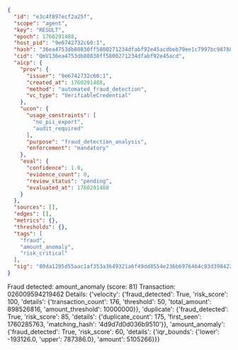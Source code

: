 ```json
{
  "id": "e3c4f897ecf2a25f",
  "scope": "agent",
  "key": "RESULT",
  "epoch": 1760291488,
  "host_pid": "9e6742732c60:1",
  "hash": "36ea4753db80830ff5800271234dfabf92e45acdbeb79ee1c7997bc98788e9ea",
  "cid": "QmV136ea4753db80830ff5800271234dfabf92e45acd",
  "aicp": {
    "prov": {
      "issuer": "9e6742732c60:1",
      "created_at": 1760291488,
      "method": "automated_fraud_detection",
      "vc_type": "VerifiableCredential"
    },
    "ucon": {
      "usage_constraints": [
        "no_pii_export",
        "audit_required"
      ],
      "purpose": "fraud_detection_analysis",
      "enforcement": "mandatory"
    },
    "eval": {
      "confidence": 1.0,
      "evidence_count": 0,
      "review_status": "pending",
      "evaluated_at": 1760291488
    }
  },
  "sources": [],
  "edges": [],
  "metrics": {},
  "thresholds": {},
  "tags": [
    "fraud",
    "amount_anomaly",
    "risk_critical"
  ],
  "sig": "80da1285d55aac1af353a3649321a6f49dd8554e236b6976464c83d398422675"
}
```

Fraud detected: amount_anomaly (score: 81)
Transaction: 026009594219462
Details: {'velocity': {'fraud_detected': True, 'risk_score': 100, 'details': {'transaction_count': 176, 'threshold': 50, 'total_amount': 898526816, 'amount_threshold': 10000000}}, 'duplicate': {'fraud_detected': True, 'risk_score': 85, 'details': {'duplicate_count': 175, 'first_seen': 1760285763, 'matching_hash': '4d9d7d0d036b9510'}}, 'amount_anomaly': {'fraud_detected': True, 'risk_score': 60, 'details': {'iqr_bounds': {'lower': -193126.0, 'upper': 787386.0}, 'amount': 5105266}}}